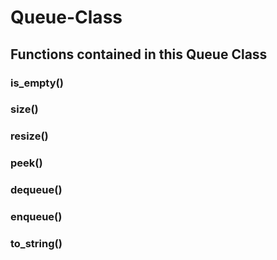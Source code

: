 # Queue-Class
## Functions contained in this Queue Class
### is_empty()
### size()
### resize()
### peek()
### dequeue()
### enqueue()
### to_string()
